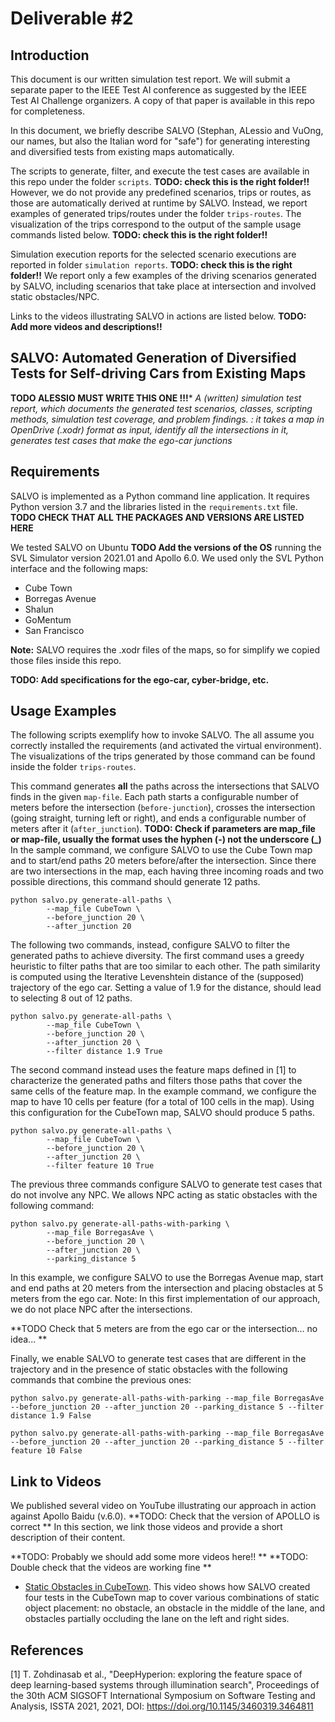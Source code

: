# Deliverable #2

## Introduction

This document is our written simulation test report. We will submit a separate paper to the IEEE Test AI conference as suggested by the IEEE Test AI Challenge organizers. A copy of that paper is available in this repo for completeness.

In this document, we briefly describe SALVO (Stephan, ALessio and VuOng, our names, but also the Italian word for "safe") for generating interesting and diversified tests from existing maps automatically.

The scripts to generate, filter, and execute the test cases are available in this repo under the folder `scripts`. 
**TODO: check this is the right folder!!**
However, we do not provide any predefined scenarios, trips or routes, as those are automatically derived at runtime by SALVO. Instead, we report examples of generated trips/routes under the folder `trips-routes`. The visualization of the trips correspond to the output of the sample usage commands listed below.
**TODO: check this is the right folder!!**

Simulation execution reports for the selected scenario executions are reported in folder `simulation reports`. 
**TODO: check this is the right folder!!**
We report only a few examples of the driving scenarios generated by SALVO, including scenarios that take place at intersection and involved static obstacles/NPC. 

Links to the videos illustrating SALVO in actions are listed below.
**TODO: Add more videos and descriptions!!**

## SALVO: Automated Generation of Diversified Tests for Self-driving Cars from Existing Maps

**TODO ALESSIO MUST WRITE THIS ONE !!!***
*A (written) simulation test report, which documents the generated test scenarios, classes, scripting methods, simulation test coverage, and problem findings.
: it takes a map in OpenDrive (.xodr) format as input, identify all the intersections in it, generates test cases that make the ego-car junctions*

## Requirements
SALVO is implemented as a Python command line application. It requires Python version 3.7 and the libraries listed in the `requirements.txt` file. 
**TODO CHECK THAT ALL THE PACKAGES AND VERSIONS ARE LISTED HERE**

We tested SALVO on Ubuntu **TODO Add the versions of the OS** running the SVL Simulator version 2021.01 and Apollo 6.0. We used only the SVL Python interface and the following maps:

- Cube Town
- Borregas Avenue
- Shalun
- GoMentum
- San Francisco

**Note:** SALVO requires the .xodr files of the maps, so for simplify we copied those files inside this repo.

**TODO: Add specifications for the ego-car, cyber-bridge, etc.**

## Usage Examples

The following scripts exemplify how to invoke SALVO. The all assume you correctly installed the requirements (and activated the virtual environment).
The visualizations of the trips generated by those command can be found inside the folder `trips-routes`.

This command generates **all** the paths across the intersections that SALVO finds in the given `map-file`. Each path starts a configurable number of meters before the intersection (`before-junction`), crosses the intersection (going straight, turning left or right), and ends a configurable number of meters after it (`after_junction`).
**TODO: Check if parameters are map_file or map-file, usually the format uses the hyphen (-) not the underscore (_)**
In the sample command, we configure SALVO to use the Cube Town map and to start/end paths 20 meters before/after the intersection. Since there are two intersections in the map, each having three incoming roads and two possible directions, this command should generate 12 paths.
 
```
python salvo.py generate-all-paths \
        --map_file CubeTown \
        --before_junction 20 \
        --after_junction 20
```

The following two commands, instead, configure SALVO to filter the generated paths to achieve diversity. The first command uses a greedy heuristic to filter paths that are too similar to each other. The path similarity is computed using the Iterative Levenshtein distance of the (supposed) trajectory of the ego car. Setting a value of 1.9 for the distance, should lead to selecting 8 out of 12 paths.

```
python salvo.py generate-all-paths \
        --map_file CubeTown \
        --before_junction 20 \
        --after_junction 20 \
        --filter distance 1.9 True
```

The second command instead uses the feature maps defined in [1] to characterize the generated paths and filters those paths that cover the same cells of the feature map. In the example command, we configure the map to have 10 cells per feature (for a total of 100 cells in the map). Using this configuration for the CubeTown map, SALVO should produce 5 paths.

```
python salvo.py generate-all-paths \
        --map_file CubeTown \
        --before_junction 20 \
        --after_junction 20 \
        --filter feature 10 True
```

The previous three commands configure SALVO to generate test cases that do not involve any NPC. We allows NPC acting as static obstacles with the following command:

```
python salvo.py generate-all-paths-with-parking \
        --map_file BorregasAve \
        --before_junction 20 \
        --after_junction 20 \
        --parking_distance 5
```
In this example, we configure SALVO to use the Borregas Avenue map, start and end paths at 20 meters from the intersection and placing obstacles at 5 meters from the ego car. Note: In this first implementation of our approach, we do not place NPC after the intersections.

**TODO Check that 5 meters are from the ego car or the intersection... no idea... **


Finally, we enable SALVO to generate test cases that are different in the trajectory and in the presence of static obstacles with the following commands that combine the previous ones:

```
python salvo.py generate-all-paths-with-parking --map_file BorregasAve --before_junction 20 --after_junction 20 --parking_distance 5 --filter distance 1.9 False

python salvo.py generate-all-paths-with-parking --map_file BorregasAve --before_junction 20 --after_junction 20 --parking_distance 5 --filter feature 10 False
```

## Link to Videos
We published several video on YouTube illustrating our approach in action against Apollo Baidu (v.6.0).
**TODO: Check that the version of APOLLO is correct **
In this section, we link those videos and provide a short description of their content.

**TODO: Probably we should add some more videos here!! **
**TODO: Double check that the videos are working fine **

 - [Static Obstacles in CubeTown](https://youtu.be/WLIh9Pv8FcI). This video shows how SALVO created four tests in the CubeTown map to cover various combinations of static object placement: no obstacle, an obstacle in the middle of the lane, and obstacles partially occluding the lane on the left and right sides.

## References
[1] T. Zohdinasab et al., "DeepHyperion: exploring the feature space of deep learning-based systems through illumination search", Proceedings of the 30th ACM SIGSOFT International Symposium on Software Testing and Analysis, ISSTA 2021, 2021, DOI: https://doi.org/10.1145/3460319.3464811
